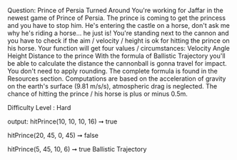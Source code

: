 Question:
Prince of Persia Turned Around
You're working for Jaffar in the newest game of Prince of Persia. The prince is coming to get the princess and you have to stop him. He's entering the castle on a horse, don't ask me why he's riding a horse... he just is!
You're standing next to the cannon and you have to check if the aim / velocity / height is ok for hitting the prince on his horse.
Your function will get four values / circumstances:
Velocity
Angle
Height
Distance to the prince
With the formula of Ballistic Trajectory you'll be able to calculate the distance the cannonball is gonna travel for impact. You don't need to apply rounding.
The complete formula is found in the Resources section. Computations are based on the acceleration of gravity on the earth's surface (9.81 m/s/s), atmospheric drag is neglected. The chance of hitting the prince / his horse is plus or minus 0.5m.

Difficulty Level : Hard 

output:
hitPrince(10, 10, 10, 16) ➞ true

hitPrince(20, 45, 0, 45) ➞ false

hitPrince(5, 45, 10, 6) ➞ true
Ballistic Trajectory